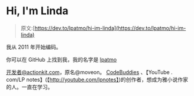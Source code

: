 # Hi, I'm Linda

> 原文:[https://dev.to/lpatmo/hi-im-linda](https://dev.to/lpatmo/hi-im-linda)

我从 2011 年开始编码。

你可以在 GitHub 上找到我，我的名字是 [lpatmo](https://github.com/lpatmo)

开发者@actionkit.com，原名@moveon。 [CodeBuddies](http://codebuddies.org) 、【YouTube . com/LP notes】(【http://youtube.com/lpnotes】)的创作者，想成为雅小说作家的人。一直在学习。